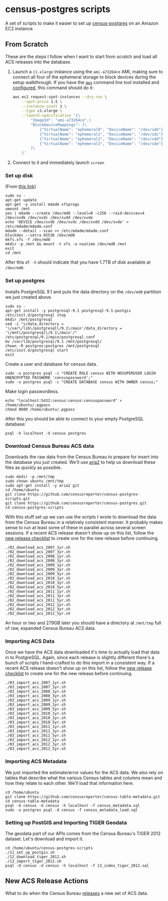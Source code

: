 census-postgres scripts
=======================

A set of scripts to make it easier to set up [census-postgres](https://github.com/censusreporter/census-postgres) on an Amazon EC2 instance.

## From Scratch

These are the steps I follow when I want to start from scratch and load all ACS releases into the database.

1. Launch a `c1.xlarge` instance using the `ami-a73264ce` AMI, making sure to connect all four of the ephemeral storage to block devices during the setup walkthrough. If you have the [`aws`](http://aws.amazon.com/cli/) command line tool installed and [configured](http://docs.aws.amazon.com/cli/latest/userguide/cli-chap-getting-started.html), this command should do it:

    ```bash
    aws ec2 request-spot-instances --dry-run \
        --spot-price 1.5 \
        --instance-count 1 \
        --type c1.xlarge \
        --launch-specification '{\
            "ImageId": "ami-a73264ce",\
            "BlockDeviceMappings": [\
                {"VirtualName": "ephemeral0", "DeviceName": "/dev/sdb"},\
                {"VirtualName": "ephemeral1", "DeviceName": "/dev/sdc"},\
                {"VirtualName": "ephemeral2", "DeviceName": "/dev/sdd"},\
                {"VirtualName": "ephemeral3", "DeviceName": "/dev/sde"}\
            ]\
        }'
    ```

2. Connect to it and immediately launch `screen`

### Set up disk

(From [this link](http://www.gabrielweinberg.com/blog/2011/05/raid0-ephemeral-storage-on-aws-ec2.html))

    sudo su -
    apt-get update
    apt-get -y install mdadm xfsprogs
    umount /mnt
    yes | mdadm --create /dev/md0 --level=0 -c256 --raid-devices=4 /dev/xvdb /dev/xvdc /dev/xvdd /dev/xvde
    echo 'DEVICE /dev/xvdb /dev/xvdc /dev/xvdd /dev/xvde' > /etc/mdadm/mdadm.conf
    mdadm --detail --scan >> /etc/mdadm/mdadm.conf
    blockdev --setra 65536 /dev/md0
    mkfs.xfs -f /dev/md0
    mkdir -p /mnt && mount -t xfs -o noatime /dev/md0 /mnt
    exit
    cd /mnt

After this `df -h` should indicate that you have 1.7TB of disk available at `/dev/md0`.

### Set up postgres

Installs PostgreSQL 9.1 and puts the data directory on the `/dev/md0` partition we just created above.

    sudo su -
    apt-get install -y postgresql-9.1 postgresql-9.1-postgis
    /etc/init.d/postgresql stop
    mkdir /mnt/postgresql
    sed -i "s/data_directory = '\/var\/lib\/postgresql\/9.1\/main'/data_directory = '\/mnt\/postgresql\/9.1\/main'/" /etc/postgresql/9.1/main/postgresql.conf
    mv /var/lib/postgresql/9.1 /mnt/postgresql/
    chown -R postgres:postgres /mnt/postgresql
    /etc/init.d/postgresql start
    exit

Create a user and database for census data.

    sudo -u postgres psql -c "CREATE ROLE census WITH NOSUPERUSER LOGIN UNENCRYPTED PASSWORD 'censuspassword';"
    sudo -u postgres psql -c "CREATE DATABASE census WITH OWNER census;"

Make login passwordless.

    echo "localhost:5432:census:census:censuspassword" > /home/ubuntu/.pgpass
    chmod 0600 /home/ubuntu/.pgpass

After this you should be able to connect to your empty PostgreSQL database:

    psql -h localhost -U census postgres

### Download Census Bureau ACS data

Downloads the raw data from the Census Bureau to prepare for insert into the database you just created. We'll use [aria2](http://aria2.sourceforge.net/manual/en/html/aria2c.html) to help us download these files as quickly as possible.

    sudo mkdir -p /mnt/tmp
    sudo chown ubuntu /mnt/tmp
    sudo apt-get install -y aria2 git
    cd /home/ubuntu
    git clone https://github.com/censusreporter/census-postgres-scripts.git
    git clone https://github.com/censusreporter/census-postgres.git
    cd census-postgres-scripts

With this stuff set up we can use the scripts I wrote to download the data from the Census Bureau in a relatively consistent manner. It probably makes sense to run at least some of these in parallel across several screen sessions. If a recent ACS release doesn't show up on this list, follow the [new release checklist](#new-acs-release-actions) to create one for the new release before continuing.

    ./02_download_acs_2007_1yr.sh
    ./02_download_acs_2007_3yr.sh
    ./02_download_acs_2008_1yr.sh
    ./02_download_acs_2008_3yr.sh
    ./02_download_acs_2009_1yr.sh
    ./02_download_acs_2009_3yr.sh
    ./02_download_acs_2009_5yr.sh
    ./02_download_acs_2010_1yr.sh
    ./02_download_acs_2010_3yr.sh
    ./02_download_acs_2010_5yr.sh
    ./02_download_acs_2011_1yr.sh
    ./02_download_acs_2011_3yr.sh
    ./02_download_acs_2011_5yr.sh
    ./02_download_acs_2012_1yr.sh
    ./02_download_acs_2012_3yr.sh
    ./02_download_acs_2012_5yr.sh

An hour or two and 279GB later you should have a directory at `/mnt/tmp` full of raw, expanded Census Bureau ACS data.

### Importing ACS Data

Once we have the ACS data downloaded it's time to actually load that data in to PostgreSQL. Again, since each release is slightly different there's a bunch of scripts I hand-crafted to do this import in a consistent way. If a recent ACS release doesn't show up on this list, follow the [new release checklist](#new-acs-release-actions) to create one for the new release before continuing.

    ./03_import_acs_2007_1yr.sh
    ./03_import_acs_2007_3yr.sh
    ./03_import_acs_2008_1yr.sh
    ./03_import_acs_2008_3yr.sh
    ./03_import_acs_2009_1yr.sh
    ./03_import_acs_2009_3yr.sh
    ./03_import_acs_2009_5yr.sh
    ./03_import_acs_2010_1yr.sh
    ./03_import_acs_2010_3yr.sh
    ./03_import_acs_2010_5yr.sh
    ./03_import_acs_2011_1yr.sh
    ./03_import_acs_2011_3yr.sh
    ./03_import_acs_2011_5yr.sh
    ./03_import_acs_2012_1yr.sh
    ./03_import_acs_2012_3yr.sh
    ./03_import_acs_2012_5yr.sh

### Importing ACS Metadata

We just imported the estimate/error values for the ACS data. We also rely on tables that describe what the various Census tables and columns mean and how they relate to each other. We'll load that information here.

    cd /home/ubuntu
    git clone https://github.com/censusreporter/census-table-metadata.git
    cd census-table-metadata
    psql -U census -d census -h localhost -f census_metadata.sql
    sudo -u postgres psql -d census -f census_metadata_load.sql

### Setting up PostGIS and Importing TIGER Geodata

The geodata part of our APIs comes from the Census Bureau's TIGER 2012 dataset. Let's download and import it.

    cd /home/ubuntu/census-postgres-scripts
    ./11_set_up_postgis.sh
    ./12_download_tiger_2012.sh
    ./13_import_tiger_2012.sh
    psql -U census -d census -h localhost -f 13_index_tiger_2012.sql

## New ACS Release Actions

What to do when the Census Bureau [releases](http://www.census.gov/acs/www/data_documentation/data_main/) a new set of ACS data.

